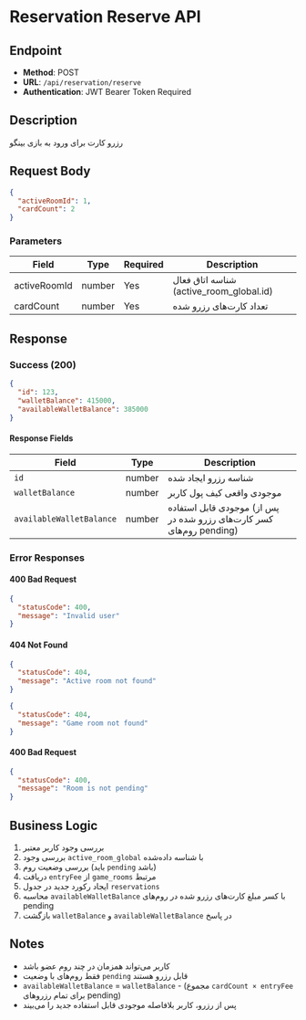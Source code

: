 # Reservation Reserve API

## Endpoint
- **Method**: POST
- **URL**: `/api/reservation/reserve`
- **Authentication**: JWT Bearer Token Required

## Description
رزرو کارت برای ورود به بازی بینگو

## Request Body
```json
{
  "activeRoomId": 1,
  "cardCount": 2
}
```

### Parameters
| Field | Type | Required | Description |
|-------|------|----------|-------------|
| activeRoomId | number | Yes | شناسه اتاق فعال (active_room_global.id) |
| cardCount | number | Yes | تعداد کارت‌های رزرو شده |

## Response

### Success (200)
```json
{
  "id": 123,
  "walletBalance": 415000,
  "availableWalletBalance": 385000
}
```

#### Response Fields
| Field | Type | Description |
|-------|------|-------------|
| `id` | number | شناسه رزرو ایجاد شده |
| `walletBalance` | number | موجودی واقعی کیف پول کاربر |
| `availableWalletBalance` | number | موجودی قابل استفاده (پس از کسر کارت‌های رزرو شده در روم‌های pending) |

### Error Responses

#### 400 Bad Request
```json
{
  "statusCode": 400,
  "message": "Invalid user"
}
```

#### 404 Not Found
```json
{
  "statusCode": 404,
  "message": "Active room not found"
}
```

```json
{
  "statusCode": 404,
  "message": "Game room not found"
}
```

#### 400 Bad Request
```json
{
  "statusCode": 400,
  "message": "Room is not pending"
}
```

## Business Logic
1. بررسی وجود کاربر معتبر
2. بررسی وجود `active_room_global` با شناسه داده‌شده
3. بررسی وضعیت روم (باید `pending` باشد)
4. دریافت `entryFee` از `game_rooms` مرتبط
5. ایجاد رکورد جدید در جدول `reservations`
6. محاسبه `availableWalletBalance` با کسر مبلغ کارت‌های رزرو شده در روم‌های pending
7. بازگشت `walletBalance` و `availableWalletBalance` در پاسخ

## Notes
- کاربر می‌تواند همزمان در چند روم عضو باشد
- فقط روم‌های با وضعیت `pending` قابل رزرو هستند
- `availableWalletBalance` = `walletBalance` - (مجموع `cardCount × entryFee` برای تمام رزروهای pending)
- پس از رزرو، کاربر بلافاصله موجودی قابل استفاده جدید را می‌بیند

